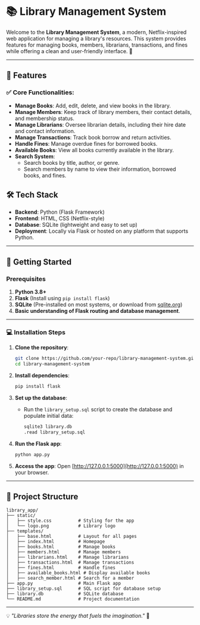 
# 📚 Library Management System

Welcome to the **Library Management System**, a modern, Netflix-inspired web application for managing a library's resources. This system provides features for managing books, members, librarians, transactions, and fines while offering a clean and user-friendly interface. 🚀

---

## 🌟 Features

### ✅ Core Functionalities:
- **Manage Books**: Add, edit, delete, and view books in the library.
- **Manage Members**: Keep track of library members, their contact details, and membership status.
- **Manage Librarians**: Oversee librarian details, including their hire date and contact information.
- **Manage Transactions**: Track book borrow and return activities.
- **Handle Fines**: Manage overdue fines for borrowed books.
- **Available Books**: View all books currently available in the library.
- **Search System**:
  - Search books by title, author, or genre.
  - Search members by name to view their information, borrowed books, and fines.



## 🛠️ Tech Stack

- **Backend**: Python (Flask Framework)
- **Frontend**: HTML, CSS (Netflix-style)
- **Database**: SQLite (lightweight and easy to set up)
- **Deployment**: Locally via Flask or hosted on any platform that supports Python.

---

## 🚀 Getting Started

### Prerequisites
1. **Python 3.8+**
2. **Flask** (Install using `pip install flask`)
3. **SQLite** (Pre-installed on most systems, or download from [sqlite.org](https://sqlite.org/))
4. **Basic understanding of Flask routing and database management**.

---

### 💻 Installation Steps

1. **Clone the repository**:
   ```bash
   git clone https://github.com/your-repo/library-management-system.git
   cd library-management-system
   ```

2. **Install dependencies**:
   ```bash
   pip install flask
   ```

3. **Set up the database**:
   - Run the `library_setup.sql` script to create the database and populate initial data:
     ```bash
     sqlite3 library.db
     .read library_setup.sql
     ```

4. **Run the Flask app**:
   ```bash
   python app.py
   ```

5. **Access the app**:
   Open [http://127.0.0.1:5000](http://127.0.0.1:5000) in your browser.

---

## 📂 Project Structure

```
library_app/
├── static/
│   ├── style.css          # Styling for the app
│   └── logo.png           # Library logo
├── templates/
│   ├── base.html          # Layout for all pages
│   ├── index.html         # Homepage
│   ├── books.html         # Manage books
│   ├── members.html       # Manage members
│   ├── librarians.html    # Manage librarians
│   ├── transactions.html  # Manage transactions
│   ├── fines.html         # Handle fines
│   ├── available_books.html # Display available books
│   ├── search_member.html # Search for a member
├── app.py                 # Main Flask app
├── library_setup.sql      # SQL script for database setup
├── library.db             # SQLite database
└── README.md              # Project documentation
```
---

💡 *"Libraries store the energy that fuels the imagination."* 📖
